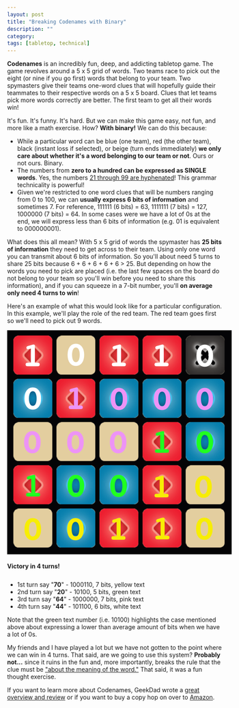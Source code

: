```yaml
---
layout: post
title: "Breaking Codenames with Binary"
description: ""
category: 
tags: [tabletop, technical]
---
```


**Codenames** is an incredibly fun, deep, and addicting tabletop game. The game revolves around a 5 x 5 grid of words. Two teams race to pick out the eight (or nine if you go first) words that belong to your team. Two spymasters give their teams one-word clues that will hopefully guide their teammates to their respective words on a 5 x 5 board. Clues that let teams pick more words correctly are better. The first team to get all their words win!

It's fun. It's funny. It's hard. But we can make this game easy, not fun, and more like a math exercise. How? **With binary!** We can do this because:

* While a particular word can be blue (one team), red (the other team), black (instant loss if selected), or beige (turn ends immediately) **we only care about whether it's a word belonging to our team or not**. Ours or not ours. Binary. 
* The numbers from **zero to a hundred can be expressed as SINGLE words**. Yes, the numbers [21 through 99 are hyphenated][3]! This grammar technicality is powerful!
* Given we're restricted to one word clues that will be numbers ranging from 0 to 100, we can **usually express 6 bits of information** and sometimes 7. For reference, 111111 (6 bits) = 63, 1111111 (7 bits) = 127, 1000000 (7 bits) = 64. In some cases were we have a lot of 0s at the end, we will express less than 6 bits of information (e.g. 01 is equivalent to 000000001).

What does this all mean? With 5 x 5 grid of words the spymaster has **25 bits of information** they need to get across to their team. Using only one word you can transmit about 6 bits of information. So you'll about need 5 turns to share 25 bits because 6 + 6 + 6 + 6 + 6 > 25. But depending on how the words you need to pick are placed (i.e. the last few spaces on the board do not belong to your team so you'll win before you need to share this information), and if you can squeeze in a 7-bit number, you'll **on average only need 4 turns to win**!

Here's an example of what this would look like for a particular configuration. In this example, we'll play the role of the red team. The red team goes first so we'll need to pick out 9 words. 

<div>
	<img class="rounded-corners" style="max-width: 700px; border: 0px;" src="/assets/images/posts/2016-03-28/codenames.png"/>
	<p class="caption-text" style="line-height: 1.5em; margin-bottom: 24px;"><strong>Victory in 4 turns!</strong></p>
</div>

* 1st turn say "**70**" - 1000110, 7 bits, yellow text
* 2nd turn say "**20**" - 10100, 5 bits, green text
* 3rd turn say "**64**" - 1000000, 7 bits, pink text
* 4th turn say "**44**" - 101100, 6 bits,  white text

Note that the green text number (i.e. 10100) highlights the case mentioned above about expressing a lower than average amount of bits when we have a lot of 0s.

My friends and I have played a lot but we have not gotten to the point where we can win in 4 turns. That said, are we going to use this system? **Probably not...** since it ruins in the fun and, more importantly, breaks the rule that the clue must be ["about the meaning of the word."][4] That said, it was a fun thought exercise. 

If you want to learn more about Codenames, GeekDad wrote a [great overview and review][1] or if you want to buy a copy hop on over to [Amazon][2].

[1]: http://geekdad.com/2015/08/codenames/
[2]: http://www.amazon.com/Czech-Games-00031CGE-Codenames/dp/B014Q1XX9S/
[3]: http://www.grammarly.com/handbook/punctuation/hyphen/11/hyphen-in-compound-numbers/
[4]: http://czechgames.com/files/rules/codenames-rules-en.pdf